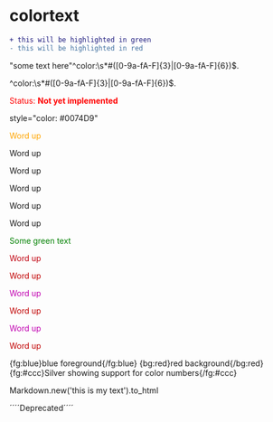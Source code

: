 # colortext
```diff
+ this will be highlighted in green
- this will be highlighted in red
```
"some text here"^color:\s*#([0-9a-fA-F]{3}|[0-9a-fA-F]{6})$.

^color:\s*#([0-9a-fA-F]{3}|[0-9a-fA-F]{6})$.

<font color="red">Status: **Not yet implemented**</font>

style="color: #0074D9"

<span style="color:orange;">Word up</span>

<span style="color:hr;">Word up</span>

<span style="color:br;">Word up</span>

<span style="color:p;">Word up</span>

<span style="color:b;">Word up</span>

<span style="color:i;">Word up</span>

<font color="green"> Some green text </font>

<font color="color:orange;">Word up</font>

<font color="color:hr;">Word up</font>

<font color="color:br;">Word up</font>

<font color="color:p;">Word up</font>

<font color="color:b;">Word up</font>

<font color="color:i;">Word up</font>

{fg:blue}blue foreground{/fg:blue} {bg:red}red background{/bg:red} {fg:#ccc}Silver showing support for color numbers{/fg:#ccc}

Markdown.new('this is my text').to_html

 ´´´´Deprecated´´´´
 
 
